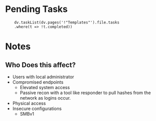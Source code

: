 
# Pending Tasks
```dataviewjs
	dv.taskList(dv.pages('!"Templates"').file.tasks
	.where(t => !t.completed))
```

# Notes


## Who Does this affect?
- Users with local administrator
- Compromised endpoints 
	- Elevated system access
	- Passive recon with a tool like responder to pull hashes from the network as logins occur.
- Physical access
- Insecure configurations
	- SMBv1
